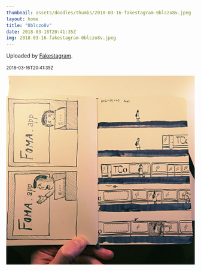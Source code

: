 ```yaml
---
thumbnail: assets/doodles/thumbs/2018-03-16-fakestagram-0blczo8v.jpeg
layout: home
title: "0blczo8v"
date: 2018-03-16T20:41:35Z
img: 2018-03-16-fakestagram-0blczo8v.jpeg
---
```


Uploaded by [Fakestagram](https://github.com/opyate/fakestagram).

<small>2018-03-16T20:41:35Z</small>

![Uploaded by Fakestagram](assets/doodles/original/2018-03-16-fakestagram-0blczo8v.jpeg)

